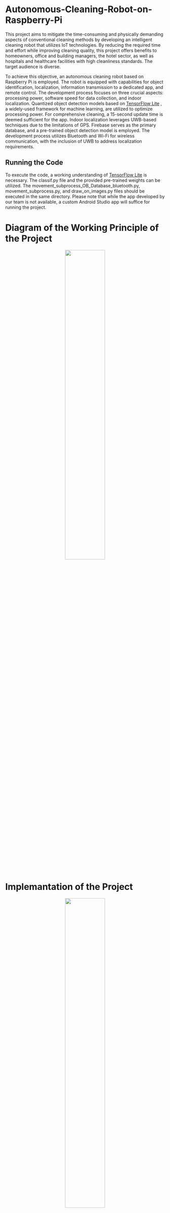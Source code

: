 # Autonomous-Cleaning-Robot-on-Raspberry-Pi


This project aims to mitigate the time-consuming and physically demanding aspects of conventional cleaning methods by developing an intelligent cleaning robot that utilizes IoT technologies. By reducing the required time and effort while improving cleaning quality, this project offers benefits to homeowners, office and building managers, the hotel sector, as well as hospitals and healthcare facilities with high cleanliness standards. The target audience is diverse.

To achieve this objective, an autonomous cleaning robot based on Raspberry Pi is employed. The robot is equipped with capabilities for object identification, localization, information transmission to a dedicated app, and remote control. The development process focuses on three crucial aspects: processing power, software speed for data collection, and indoor localization. Quantized object detection models based on  <a href="https://github.com/tensorflow/examples/blob/master/lite/examples/object_detection/raspberry_pi/README.md"> TensorFlow Lite</a> , a widely-used framework for machine learning, are utilized to optimize processing power. For comprehensive cleaning, a 15-second update time is deemed sufficient for the app. Indoor localization leverages UWB-based techniques due to the limitations of GPS. Firebase serves as the primary database, and a pre-trained object detection model is employed. The development process utilizes Bluetooth and Wi-Fi for wireless communication, with the inclusion of UWB to address localization requirements.

## Running the Code
To execute the code, a working understanding of  <a href="https://github.com/tensorflow/examples/blob/master/lite/examples/object_detection/raspberry_pi/README.md"> TensorFlow Lite</a>  is necessary. The classif.py file and the provided pre-trained weights can be utilized. The movement_subprocess_OB_Database_bluetooth.py, movement_subprocess.py, and draw_on_images.py files should be executed in the same directory. Please note that while the app developed by our team is not available, a custom Android Studio app will suffice for running the project.

# Diagram of the Working Principle of the Project


<p align="center">
<img src="https://github.com/baturalpguven/Autonomous-Cleaning-Robot-on-Raspberry-Pi/assets/77858949/369dfb3e-08f8-4986-ae45-eb2d100597a0" align = "center" width="50%" height="50%">
</p>

# Implemantation of the Project


<p align="center">
<img src="https://github.com/baturalpguven/Autonomous-Cleaning-Robot-on-Raspberry-Pi/assets/77858949/19868ea5-7dca-4f5f-8f5e-0956e88f6101" align = "center" width="50%" height="50%">
</p>




## 1. Raspberry Pi 3B+

In this project, the Raspberry Pi is positioned in the second layer of the robot to oversee and manage all of its functions. To provide power to the Raspberry Pi and other components like sonar sensors, Pi Camera, and UWB anchors, a power bank with a capacity of 50000 mAh is situated in close proximity to the Raspberry Pi. The power bank is connected to the Raspberry Pi via GPIO USB for an efficient power supply.

## 2. DC Motors and Motor Driver

In this project, the first layer of the robot contains four DC motors, each coupled with plastic wheels, responsible for the movement of the device. These motors are connected to a motor driver, which is situated in the same layer. To establish the connection between the motor driver and the Raspberry Pi, a breadboard is employed, utilizing GPIO pins as depicted in the hardware block diagram. In order to supply power to the motor driver, a 17V DC battery is positioned within the first layer of the robot and connected to the motor driver via GPIO.

## 3. Sonar Sensor
Sonar sensors are employed in the second layer of the robot and connected to the Raspberry Pi via a GPIO pin. These sensors play a crucial role in facilitating  autonomous movement and ensuring the safety of the robot. By detecting objects within proximity of fewer than 20 centimeters, the robot promptly halts its movement in that direction and adjusts its path accordingly.

## 4. UWB Anchor
Ultra-Wideband (UWB) technology plays a crucial role in the autonomous movement of the robot in this project. Four UWB anchors are strategically positioned in the second layer of the robot, as depicted in the "Diagram of the Working Principle of the Project". These anchors are connected to the Raspberry Pi through GPIO USB connections.

UWB technology is employed as an indoor GPS system for the robot. It utilizes short-range radio waves with a wide spectrum to precisely measure the time of flight (TOF) of signals. By measuring the time it takes for the signals to travel between the UWB anchors and the robot, the system can accurately calculate the robot's position in real time.

The UWB anchors act as reference points in the environment, providing distance and positioning information to the Raspberry Pi. This information is used to determine the most efficient routes for the robot to navigate and make informed decisions regarding its movement.

With the aid of UWB technology, the robot can determine its precise location within the environment, enabling it to effectively navigate and perform cleaning tasks autonomously. By utilizing UWB as an indoor GPS system, the robot can achieve accurate localization and improve the overall efficiency and effectiveness of its movement within the designated space.

## 5. Broomstick
The cleaning mechanism is executed by a broomstick, which is positioned in the first layer of the robot's body. It plays a pivotal role in carrying out the cleaning tasks assigned to the robot.

## 6. USB Camera

 <a href="https://github.com/tensorflow/examples/blob/master/lite/examples/object_detection/raspberry_pi/README.md"> TensorFlow Lite</a>  is employed to facilitate object detection capabilities in this project, specifically for edge devices like the USB camera utilized by the robot. TensorFlow Lite is a lightweight and optimized version of the TensorFlow framework, designed specifically for running machine learning models on resource-constrained devices, such as edge devices and mobile devices.

Model compression techniques are applied to enable the efficient deployment of machine learning models on edge devices. These techniques aim to reduce the size of the model without significantly compromising its performance. By compressing the model, it becomes more suitable for deployment on edge devices with limited computational resources, such as the USB camera in this project.

The USB camera, situated on the second floor of the robot, provides a broader field of view, allowing for effective object detection and recognition. Through the utilization of TensorFlow Lite and model compression techniques, the USB camera can efficiently process the captured images and leverage the object detection capabilities to identify and recognize objects within its field of view. This enables the robot to perform tasks such as object tracking, obstacle avoidance, or any other relevant functionality required for its autonomous operation.

## Android Mobile App
An Android mobile phone is employed for manual control of the robot. It is connected to the Raspberry Pi via the Bluetooth protocol, allowing users to manually control the robot when necessary. Furthermore, the mobile phone serves as a display interface for viewing data regarding encountered objects, which is transmitted from the Raspberry Pi via the Google Firebase platform using Wi-Fi communication protocols.


<p align="center">
<img src="https://github.com/baturalpguven/Autonomous-Cleaning-Robot-on-Raspberry-Pi/assets/77858949/1a420a87-a0f4-4864-92b1-00f6535a6e9f" align = "center" width="50%" height="50%">
</p>


## Demo of the Project

<p align="center">
  <a href="https://youtu.be/4zjsMoJlkdo">
    <img src="https://img.youtube.com/vi/4zjsMoJlkdo/0.jpg" alt="Thumbnail">
  </a>
</p>



